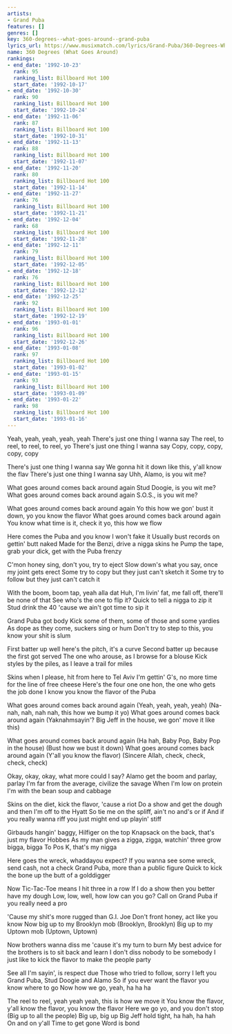 ```yaml
---
artists:
- Grand Puba
features: []
genres: []
key: 360-degrees--what-goes-around--grand-puba
lyrics_url: https://www.musixmatch.com/lyrics/Grand-Puba/360-Degrees-What-Goes-Around
name: 360 Degrees (What Goes Around)
rankings:
- end_date: '1992-10-23'
  rank: 95
  ranking_list: Billboard Hot 100
  start_date: '1992-10-17'
- end_date: '1992-10-30'
  rank: 90
  ranking_list: Billboard Hot 100
  start_date: '1992-10-24'
- end_date: '1992-11-06'
  rank: 87
  ranking_list: Billboard Hot 100
  start_date: '1992-10-31'
- end_date: '1992-11-13'
  rank: 88
  ranking_list: Billboard Hot 100
  start_date: '1992-11-07'
- end_date: '1992-11-20'
  rank: 80
  ranking_list: Billboard Hot 100
  start_date: '1992-11-14'
- end_date: '1992-11-27'
  rank: 76
  ranking_list: Billboard Hot 100
  start_date: '1992-11-21'
- end_date: '1992-12-04'
  rank: 68
  ranking_list: Billboard Hot 100
  start_date: '1992-11-28'
- end_date: '1992-12-11'
  rank: 79
  ranking_list: Billboard Hot 100
  start_date: '1992-12-05'
- end_date: '1992-12-18'
  rank: 76
  ranking_list: Billboard Hot 100
  start_date: '1992-12-12'
- end_date: '1992-12-25'
  rank: 92
  ranking_list: Billboard Hot 100
  start_date: '1992-12-19'
- end_date: '1993-01-01'
  rank: 96
  ranking_list: Billboard Hot 100
  start_date: '1992-12-26'
- end_date: '1993-01-08'
  rank: 97
  ranking_list: Billboard Hot 100
  start_date: '1993-01-02'
- end_date: '1993-01-15'
  rank: 93
  ranking_list: Billboard Hot 100
  start_date: '1993-01-09'
- end_date: '1993-01-22'
  rank: 98
  ranking_list: Billboard Hot 100
  start_date: '1993-01-16'
---
```

Yeah, yeah, yeah, yeah, yeah
There's just one thing I wanna say
The reel, to reel, to reel, to reel, yo
There's just one thing I wanna say
Copy, copy, copy, copy, copy

There's just one thing I wanna say
We gonna hit it down like this, y'all know the flav
There's just one thing I wanna say
Uhh, Alamo, is you wit me?

What goes around comes back around again
Stud Doogie, is you wit me?
What goes around comes back around again
S.O.S., is you wit me?

What goes around comes back around again
Yo this how we gon' bust it down, yo you know the flavor
What goes around comes back around again
You know what time is it, check it yo, this how we flow

Here comes the Puba and you know I won't fake it
Usually bust records on gettin' butt naked
Made for the Benzi, drive a nigga skins he
Pump the tape, grab your dick, get with the Puba frenzy

C'mon honey sing, don't you, try to eject
Slow down's what you say, once my joint gets erect
Some try to copy but they just can't sketch it
Some try to follow but they just can't catch it

With the boom, boom tap, yeah alla dat
Huh, I'm livin' fat, me fall off, there'll be none of that
See who's the one to flip it? Quick to tell a nigga to zip it
Stud drink the 40 'cause we ain't got time to sip it

Grand Puba got body
Kick some of them, some of those and some yardies
As dope as they come, suckers sing or hum
Don't try to step to this, you know your shit is slum

First batter up well here's the pitch, it's a curve
Second batter up because the first got served
The one who arouse, as I browse for a blouse
Kick styles by the piles, as I leave a trail for miles

Skins when I please, hit from here to Tel Aviv
I'm gettin' G's, no more time for the line of free cheese
Here's the four one one hon, the one who gets the job done
I know you know the flavor of the Puba

What goes around comes back around again
(Yeah, yeah, yeah, yeah)
(Na-nah, nah, nah nah, this how we bump it yo)
What goes around comes back around again
(Yaknahmsayin'? Big Jeff in the house, we gon' move it like this)

What goes around comes back around again
(Ha hah, Baby Pop, Baby Pop in the house)
(Bust how we bust it down)
What goes around comes back around again
(Y'all you know the flavor)
(Sincere Allah, check, check, check, check)

Okay, okay, okay, what more could I say?
Alamo get the boom and parlay, parlay
I'm far from the average, civilize the savage
When I'm low on protein I'm with the bean soup and cabbage

Skins on the diet, kick the flavor, 'cause a riot
Do a show and get the dough and then I'm off to the Hyatt
So tie me on the spliff, ain't no and's or if
And if you really wanna riff you just might end up playin' stiff

Girbauds hangin' baggy, Hilfiger on the top
Knapsack on the back, that's just my flavor Hobbes
As my man gives a zigga, zigga, watchin' three grow bigga, bigga
To Pos K, that's my nigga

Here goes the wreck, whaddayou expect?
If you wanna see some wreck, send cash, not a check
Grand Puba, more than a public figure
Quick to kick the bone up the butt of a golddigger

Now Tic-Tac-Toe means I hit three in a row
If I do a show then you better have my dough
Low, low, well, how low can you go?
Call on Grand Puba if you really need a pro

'Cause my shit's more rugged than G.I. Joe
Don't front honey, act like you know
Now big up to my Brooklyn mob
(Brooklyn, Brooklyn)
Big up to my Uptown mob
(Uptown, Uptown)

Now brothers wanna diss me 'cause it's my turn to burn
My best advice for the brothers is to sit back and learn
I don't diss nobody to be somebody
I just like to kick the flavor to make the people party

See all I'm sayin', is respect due
Those who tried to follow, sorry I left you
Grand Puba, Stud Doogie and Alamo
So if you ever want the flavor you know where to go
Now how we go, yeah, ha ha ha

The reel to reel, yeah yeah yeah, this is how we move it
You know the flavor, y'all know the flavor, you know the flavor
Here we go yo, and you don't stop
(Big up to all the people)
Big up, big up
Big Jeff hold tight, ha hah, ha hah
On and on y'all
Time to get gone
Word is bond
